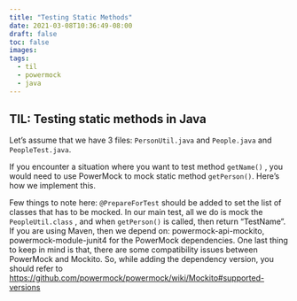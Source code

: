 ```yaml
---
title: "Testing Static Methods"
date: 2021-03-08T10:36:49-08:00
draft: false
toc: false
images:
tags:
  - til
  - powermock
  - java
---
```


## TIL: Testing static methods in Java

Let’s assume that we have 3 files: `PersonUtil.java` and `People.java` and `PeopleTest.java`.

If you encounter a situation where you want to test method `getName()` , you would need to use PowerMock to mock static method `getPerson()`. Here’s how we implement this.

Few things to note here: `@PrepareForTest` should be added to set the list of classes that has to be mocked. In our main test, all we do is mock the `PeopleUtil.class` , and when `getPerson()` is called, then return “TestName”.
If you are using Maven, then we depend on: powermock-api-mockito, powermock-module-junit4 for the PowerMock dependencies.
One last thing to keep in mind is that, there are some compatibility issues between PowerMock and Mockito. So, while adding the dependency version, you should refer to https://github.com/powermock/powermock/wiki/Mockito#supported-versions